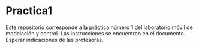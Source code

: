 # Practica1
Este repositorio corresponde a la práctica número 1 del laboratorio móvil de modelación y control. Las instrucciones se encuentran en el documento. Esperar indicaciones de las profesoras.
